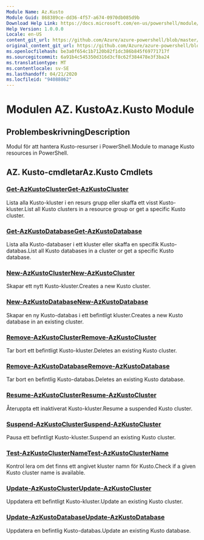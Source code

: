 ```yaml
---
Module Name: Az.Kusto
Module Guid: 868389ce-dd36-4f57-a674-0970db085d9b
Download Help Link: https://docs.microsoft.com/en-us/powershell/module/az.kusto
Help Version: 1.0.0.0
Locale: en-US
content_git_url: https://github.com/Azure/azure-powershell/blob/master/src/Kusto/Kusto/help/Az.Kusto.md
original_content_git_url: https://github.com/Azure/azure-powershell/blob/master/src/Kusto/Kusto/help/Az.Kusto.md
ms.openlocfilehash: be3a0f654c1b7120b82f1dc386b845f69771717f
ms.sourcegitcommit: 6a91b4c545350d316d3cf8c62f384478e3f3ba24
ms.translationtype: MT
ms.contentlocale: sv-SE
ms.lasthandoff: 04/21/2020
ms.locfileid: "94088862"
---
```

# <span data-ttu-id="b4198-101">Modulen AZ. Kusto</span><span class="sxs-lookup"><span data-stu-id="b4198-101">Az.Kusto Module</span></span>
## <span data-ttu-id="b4198-102">Problembeskrivning</span><span class="sxs-lookup"><span data-stu-id="b4198-102">Description</span></span>
<span data-ttu-id="b4198-103">Modul för att hantera Kusto-resurser i PowerShell.</span><span class="sxs-lookup"><span data-stu-id="b4198-103">Module to manage Kusto resources in PowerShell.</span></span>

## <span data-ttu-id="b4198-104">AZ. Kusto-cmdletar</span><span class="sxs-lookup"><span data-stu-id="b4198-104">Az.Kusto Cmdlets</span></span>
### [<span data-ttu-id="b4198-105">Get-AzKustoCluster</span><span class="sxs-lookup"><span data-stu-id="b4198-105">Get-AzKustoCluster</span></span>](Get-AzKustoCluster.md)
<span data-ttu-id="b4198-106">Lista alla Kusto-kluster i en resurs grupp eller skaffa ett visst Kusto-kluster.</span><span class="sxs-lookup"><span data-stu-id="b4198-106">List all Kusto clusters in a resource group or get a specific Kusto cluster.</span></span>

### [<span data-ttu-id="b4198-107">Get-AzKustoDatabase</span><span class="sxs-lookup"><span data-stu-id="b4198-107">Get-AzKustoDatabase</span></span>](Get-AzKustoDatabase.md)
<span data-ttu-id="b4198-108">Lista alla Kusto-databaser i ett kluster eller skaffa en specifik Kusto-databas.</span><span class="sxs-lookup"><span data-stu-id="b4198-108">List all Kusto databases in a cluster or get a specific Kusto database.</span></span>

### [<span data-ttu-id="b4198-109">New-AzKustoCluster</span><span class="sxs-lookup"><span data-stu-id="b4198-109">New-AzKustoCluster</span></span>](New-AzKustoCluster.md)
<span data-ttu-id="b4198-110">Skapar ett nytt Kusto-kluster.</span><span class="sxs-lookup"><span data-stu-id="b4198-110">Creates a new Kusto cluster.</span></span>

### [<span data-ttu-id="b4198-111">New-AzKustoDatabase</span><span class="sxs-lookup"><span data-stu-id="b4198-111">New-AzKustoDatabase</span></span>](New-AzKustoDatabase.md)
<span data-ttu-id="b4198-112">Skapar en ny Kusto-databas i ett befintligt kluster.</span><span class="sxs-lookup"><span data-stu-id="b4198-112">Creates a new Kusto database in an existing cluster.</span></span>

### [<span data-ttu-id="b4198-113">Remove-AzKustoCluster</span><span class="sxs-lookup"><span data-stu-id="b4198-113">Remove-AzKustoCluster</span></span>](Remove-AzKustoCluster.md)
<span data-ttu-id="b4198-114">Tar bort ett befintligt Kusto-kluster.</span><span class="sxs-lookup"><span data-stu-id="b4198-114">Deletes an existing Kusto cluster.</span></span>

### [<span data-ttu-id="b4198-115">Remove-AzKustoDatabase</span><span class="sxs-lookup"><span data-stu-id="b4198-115">Remove-AzKustoDatabase</span></span>](Remove-AzKustoDatabase.md)
<span data-ttu-id="b4198-116">Tar bort en befintlig Kusto-databas.</span><span class="sxs-lookup"><span data-stu-id="b4198-116">Deletes an existing Kusto database.</span></span>

### [<span data-ttu-id="b4198-117">Resume-AzKustoCluster</span><span class="sxs-lookup"><span data-stu-id="b4198-117">Resume-AzKustoCluster</span></span>](Resume-AzKustoCluster.md)
<span data-ttu-id="b4198-118">Återuppta ett inaktiverat Kusto-kluster.</span><span class="sxs-lookup"><span data-stu-id="b4198-118">Resume a suspended Kusto cluster.</span></span>

### [<span data-ttu-id="b4198-119">Suspend-AzKustoCluster</span><span class="sxs-lookup"><span data-stu-id="b4198-119">Suspend-AzKustoCluster</span></span>](Suspend-AzKustoCluster.md)
<span data-ttu-id="b4198-120">Pausa ett befintligt Kusto-kluster.</span><span class="sxs-lookup"><span data-stu-id="b4198-120">Suspend an existing Kusto cluster.</span></span>

### [<span data-ttu-id="b4198-121">Test-AzKustoClusterName</span><span class="sxs-lookup"><span data-stu-id="b4198-121">Test-AzKustoClusterName</span></span>](Test-AzKustoClusterName.md)
<span data-ttu-id="b4198-122">Kontrol lera om det finns ett angivet kluster namn för Kusto.</span><span class="sxs-lookup"><span data-stu-id="b4198-122">Check if a given Kusto cluster name is available.</span></span>

### [<span data-ttu-id="b4198-123">Update-AzKustoCluster</span><span class="sxs-lookup"><span data-stu-id="b4198-123">Update-AzKustoCluster</span></span>](Update-AzKustoCluster.md)
<span data-ttu-id="b4198-124">Uppdatera ett befintligt Kusto-kluster.</span><span class="sxs-lookup"><span data-stu-id="b4198-124">Update an existing Kusto cluster.</span></span>

### [<span data-ttu-id="b4198-125">Update-AzKustoDatabase</span><span class="sxs-lookup"><span data-stu-id="b4198-125">Update-AzKustoDatabase</span></span>](Update-AzKustoDatabase.md)
<span data-ttu-id="b4198-126">Uppdatera en befintlig Kusto-databas.</span><span class="sxs-lookup"><span data-stu-id="b4198-126">Update an existing Kusto database.</span></span>

